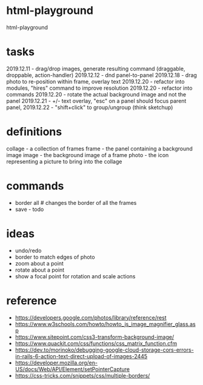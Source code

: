 # html-playground
html-playground

# tasks
2019.12.11 - drag/drop images, generate resulting command (draggable, droppable, action-handler)
2019.12.12 - dnd panel-to-panel
2019.12.18 - drag photo to re-position within frame, overlay text
2019.12.20 - refactor into modules, "hires" command to improve resolution
2019.12.20 - refactor into commands
2019.12.20 - rotate the actual background image and not the panel
2019.12.21 - +/- text overlay, "esc" on a panel should focus parent panel, 
2019.12.22 - "shift+click" to group/ungroup (think sketchup)

# definitions
collage - a collection of frames
frame - the panel containing a background image
image - the background image of a frame
photo - the icon representing a picture to bring into the collage

# commands
* border all # changes the border of all the frames
* save - todo

# ideas
* undo/redo
* border to match edges of photo
* zoom about a point
* rotate about a point
* show a focal point for rotation and scale actions

# reference
* https://developers.google.com/photos/library/reference/rest
* https://www.w3schools.com/howto/howto_js_image_magnifier_glass.asp
* https://www.sitepoint.com/css3-transform-background-image/
* https://www.quackit.com/css/functions/css_matrix_function.cfm
* https://dev.to/morinoko/debugging-google-cloud-storage-cors-errors-in-rails-6-action-text-direct-upload-of-images-2445
* https://developer.mozilla.org/en-US/docs/Web/API/Element/setPointerCapture
* https://css-tricks.com/snippets/css/multiple-borders/

